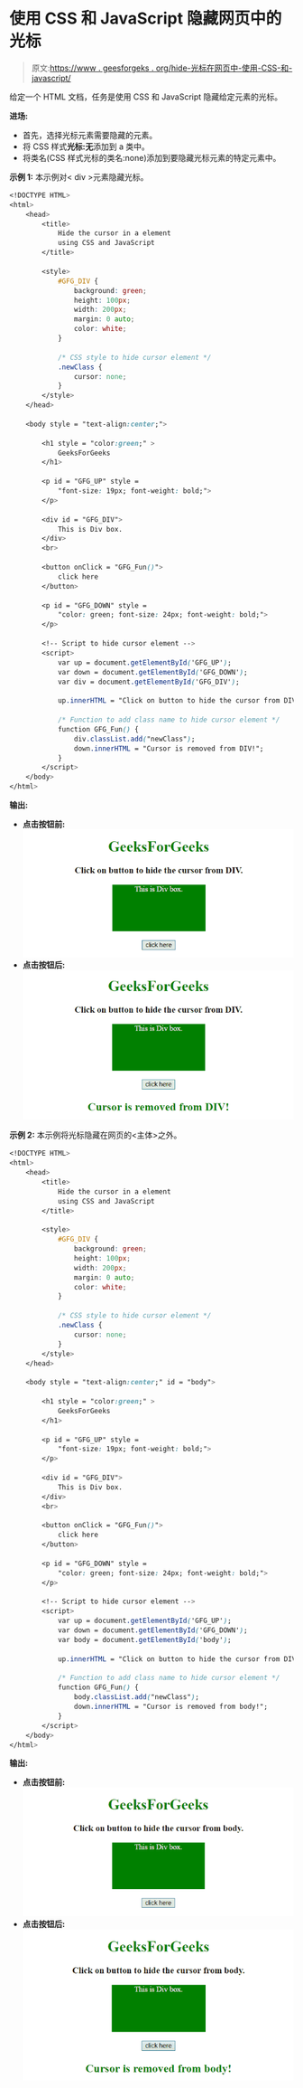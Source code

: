 # 使用 CSS 和 JavaScript 隐藏网页中的光标

> 原文:[https://www . geesforgeks . org/hide-光标在网页中-使用-CSS-和-javascript/](https://www.geeksforgeeks.org/hide-the-cursor-in-a-webpage-using-css-and-javascript/)

给定一个 HTML 文档，任务是使用 CSS 和 JavaScript 隐藏给定元素的光标。

**进场:**

*   首先，选择光标元素需要隐藏的元素。
*   将 CSS 样式**光标:无**添加到 a 类中。
*   将类名(CSS 样式光标的类名:none)添加到要隐藏光标元素的特定元素中。

**示例 1:** 本示例对< div >元素隐藏光标。

```css
<!DOCTYPE HTML> 
<html> 
    <head> 
        <title> 
            Hide the cursor in a element
            using CSS and JavaScript
        </title>

        <style>
            #GFG_DIV {
                background: green;
                height: 100px;
                width: 200px;
                margin: 0 auto;
                color: white;
            }

            /* CSS style to hide cursor element */
            .newClass {
                cursor: none;
            }
        </style>
    </head> 

    <body style = "text-align:center;"> 

        <h1 style = "color:green;" > 
            GeeksForGeeks 
        </h1>

        <p id = "GFG_UP" style = 
            "font-size: 19px; font-weight: bold;">
        </p>

        <div id = "GFG_DIV">
            This is Div box.
        </div>
        <br>

        <button onClick = "GFG_Fun()">
            click here
        </button>

        <p id = "GFG_DOWN" style =
            "color: green; font-size: 24px; font-weight: bold;">
        </p>

        <!-- Script to hide cursor element -->
        <script>
            var up = document.getElementById('GFG_UP');
            var down = document.getElementById('GFG_DOWN');
            var div = document.getElementById('GFG_DIV');

            up.innerHTML = "Click on button to hide the cursor from DIV.";

            /* Function to add class name to hide cursor element */
            function GFG_Fun() {
                div.classList.add("newClass");
                down.innerHTML = "Cursor is removed from DIV!"; 
            }
        </script> 
    </body> 
</html>                    
```

**输出:**

*   **点击按钮前:**
    ![](img/1596e33b8af9561d75ec9abd268d8d28.png)
*   **点击按钮后:**
    ![](img/bef2719fa5931d191c754494c7c1604b.png)

**示例 2:** 本示例将光标隐藏在网页的<主体>之外。

```css
<!DOCTYPE HTML> 
<html> 
    <head> 
        <title> 
            Hide the cursor in a element
            using CSS and JavaScript
        </title>

        <style>
            #GFG_DIV {
                background: green;
                height: 100px;
                width: 200px;
                margin: 0 auto;
                color: white;
            }

            /* CSS style to hide cursor element */
            .newClass {
                cursor: none;
            }
        </style>
    </head> 

    <body style = "text-align:center;" id = "body"> 

        <h1 style = "color:green;" > 
            GeeksForGeeks 
        </h1>

        <p id = "GFG_UP" style =
            "font-size: 19px; font-weight: bold;">
        </p>

        <div id = "GFG_DIV">
            This is Div box.
        </div>
        <br>

        <button onClick = "GFG_Fun()">
            click here
        </button>

        <p id = "GFG_DOWN" style = 
            "color: green; font-size: 24px; font-weight: bold;">
        </p>

        <!-- Script to hide cursor element -->
        <script>
            var up = document.getElementById('GFG_UP');
            var down = document.getElementById('GFG_DOWN');
            var body = document.getElementById('body');

            up.innerHTML = "Click on button to hide the cursor from DIV.";

            /* Function to add class name to hide cursor element */
            function GFG_Fun() {
                body.classList.add("newClass");
                down.innerHTML = "Cursor is removed from body!"; 
            }
        </script> 
    </body> 
</html>                                
```

**输出:**

*   **点击按钮前:**
    ![](img/45b0a0520bbd78d302d4baa6e61f5b5e.png)
*   **点击按钮后:**
    ![](img/d422e43bff2f8ae02cf9e6d9c22398da.png)